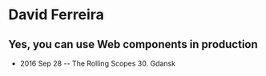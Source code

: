 # David Ferreira

## Yes, you can use Web components in production
- 2016 Sep 28 -- The Rolling Scopes 30. Gdansk    
